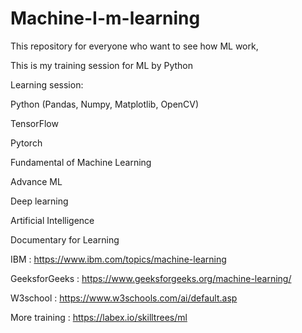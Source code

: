 # Machine-I-m-learning
This repository for everyone who want to see how ML work,

This is my training session for ML by Python

Learning session:

Python (Pandas, Numpy, Matplotlib, OpenCV)

TensorFlow

Pytorch

Fundamental of Machine Learning

Advance ML

Deep learning

Artificial Intelligence


Documentary for Learning

IBM : https://www.ibm.com/topics/machine-learning

GeeksforGeeks : https://www.geeksforgeeks.org/machine-learning/

W3school : https://www.w3schools.com/ai/default.asp

More training : https://labex.io/skilltrees/ml

